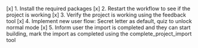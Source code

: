 [x] 1. Install the required packages
[x] 2. Restart the workflow to see if the project is working
[x] 3. Verify the project is working using the feedback tool
[x] 4. Implement new user flow: Secret letter as default, quiz to unlock normal mode
[x] 5. Inform user the import is completed and they can start building, mark the import as completed using the complete_project_import tool